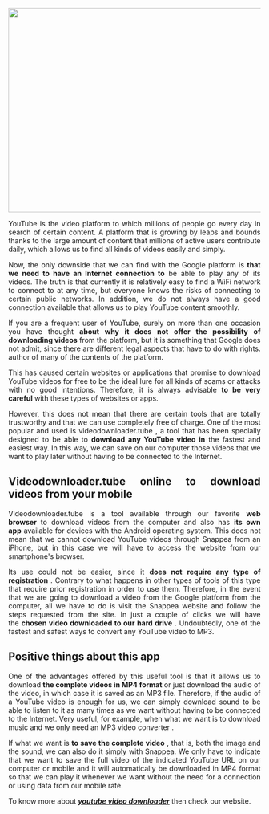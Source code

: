 <div id="paragraph_1" class="paragraph--container">
<div class="paragraph--text">
<p><a href="https://www.videodownloader.tube/"><img style="display: block; margin-left: auto; margin-right: auto;" src="https://media.istockphoto.com/id/458554929/photo/you-tube-web-site-on-tablet-pc.jpg?s=612x612&amp;w=0&amp;k=20&amp;c=2QWszVGwx2Zp3d-FK2vmY0tdM_7cEjav1j421mZVTOQ=" alt="" width="612" height="407" /></a></p>
<div class="excerpt">
<p style="text-align: justify;"><span>YouTube is the video platform to which millions of people go every day in search of certain content.&nbsp;A platform that is growing by leaps and bounds thanks to the large amount of content that millions of active users contribute daily, which allows us to find all kinds of videos easily and simply.</span></p>
</div>
<div class="content visibility-auto content-p-505900">
<p style="text-align: justify;"><span>Now, the only downside that we can find with the Google platform is&nbsp;</span><strong><span>that we need to have an Internet connection to</span></strong><span>&nbsp;be able to play any of its videos.&nbsp;The truth is that currently it is relatively easy to find a WiFi network to connect to at any time, but everyone knows the risks of connecting to certain public networks.&nbsp;In addition, we do not always have a good connection available that allows us to play YouTube content smoothly.</span></p>
<p style="text-align: justify;"><span>If you are a frequent user of YouTube, surely on more than one occasion you have thought&nbsp;</span><strong><span>about why it does not offer the possibility of downloading videos</span></strong><span>&nbsp;from the platform, but it is something that Google does not admit, since there are different legal aspects that have to do with rights. author of many of the contents of the platform.</span></p>
<p style="text-align: justify;"><span>This has caused certain websites or applications that promise to download YouTube videos for free to be the ideal lure for all kinds of scams or attacks with no good intentions.&nbsp;Therefore, it is always advisable&nbsp;</span><strong><span>to be very careful</span></strong><span>&nbsp;with these types of websites or apps.</span></p>
<p style="text-align: justify;"><span>However, this does not mean that there are certain tools that are totally trustworthy and that we can use completely free of charge.&nbsp;One of the most popular and used is videodownloader.tube</span><span>&nbsp;, a tool that has been specially designed to be able to&nbsp;</span><strong><span>download any YouTube video in</span></strong><span>&nbsp;the fastest and easiest way.&nbsp;In this way, we can save on our computer those videos that we want to play later without having to be connected to the Internet.</span></p>
<h2 style="text-align: justify;"><span>Videodownloader.tube online to download videos from your mobile</span></h2>
<p style="text-align: justify;"><span>Videodownloader.tube is a tool available through our favorite </span><strong><span>web browser</span></strong><span>&nbsp;to download videos from the computer and also has&nbsp;</span><strong><span>its own app</span></strong><span>&nbsp;available for devices with the Android operating system.&nbsp;This does not mean that we cannot download YouTube videos through Snappea from an iPhone, but in this case we will have to access the website from our smartphone's browser.</span></p>
<p style="text-align: justify;"><span>Its use could not be easier, since it&nbsp;</span><strong><span>does not require any type of registration</span></strong><span>&nbsp;.&nbsp;Contrary to what happens in other types of tools of this type that require prior registration in order to use them.&nbsp;Therefore, in the event that we are going to download a video from the Google platform from the computer, all we have to do is visit the Snappea website and follow the steps requested from the site.&nbsp;In just a couple of clicks we will have the&nbsp;</span><strong><span>chosen video downloaded to our hard drive</span></strong><span>&nbsp;.&nbsp;Undoubtedly, one of the fastest and safest ways to&nbsp;</span><span>convert</span><span>&nbsp;any YouTube video to MP3.</span></p>
<h2 style="text-align: justify;"><span>Positive things about this app</span></h2>
<p style="text-align: justify;"><span>One of the advantages offered by this useful tool is that it allows us to download&nbsp;</span><strong><span>the complete videos in MP4 format</span></strong><span>&nbsp;or just download the audio of the video, in which case it is saved as an MP3 file.&nbsp;Therefore, if the audio of a YouTube video is enough for us, we can simply download sound to be able to listen to it as many times as we want without having to be connected to the Internet.&nbsp;Very useful, for example, when what we want is to download music and we only need an&nbsp;</span><span>MP3 video converter</span><span>&nbsp;.</span></p>
<p style="text-align: justify;"><span>If what we want is&nbsp;</span><strong><span>to save the complete video</span></strong><span>&nbsp;, that is, both the image and the sound, we can also do it simply with Snappea.&nbsp;We only have to indicate that we want to save the full video of the indicated YouTube URL on our computer or mobile and it will automatically be downloaded in MP4 format so that we can play it whenever we want without the need for a connection or using data from our mobile rate.</span></p>
</div>
</div>
</div>
<div id="paragraph_5" class="paragraph--container">
<div class="paragraph--text">
<p style="text-align: justify;"><span>To know more about <a href="https://www.videodownloader.tube/"><span style="text-decoration: underline;"><em><strong>youtube video downloader</strong></em></span></a> then check our website.</span></p>
</div>
</div>
